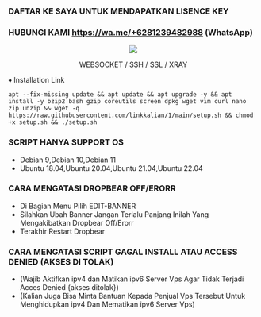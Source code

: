 ### DAFTAR KE SAYA UNTUK MENDAPATKAN LISENCE KEY
### HUBUNGI KAMI https://wa.me/+6281239482988 (WhatsApp)

<p align="center">
<img src="https://user-images.githubusercontent.com/76937659/153705486-44e6c1b2-74fa-4d44-be1c-36c8fdb83331.gif"/>
</p>

<p align="center">WEBSOCKET / SSH / SSL / XRAY</p>
    
♦️ Installation Link
<pre><code>apt --fix-missing update && apt update && apt upgrade -y && apt install -y bzip2 bash gzip coreutils screen dpkg wget vim curl nano zip unzip && wget -q https://raw.githubusercontent.com/linkkalian/1/main/setup.sh && chmod +x setup.sh && ./setup.sh</code></pre>

### SCRIPT HANYA SUPPORT OS
- Debian 9,Debian 10,Debian 11
- Ubuntu 18.04,Ubuntu 20.04,Ubuntu 21.04,Ubuntu 22.04

### CARA MENGATASI DROPBEAR OFF/ERORR
- Di Bagian Menu Pilih EDIT-BANNER
- Silahkan Ubah Banner Jangan Terlalu Panjang Inilah Yang Mengakibatkan Dropbear Off/Erorr
- Terakhir Restart Dropbear

### CARA MENGATASI SCRIPT GAGAL INSTALL ATAU ACCESS DENIED (AKSES DI TOLAK)
- (Wajib Aktifkan ipv4 dan Matikan ipv6 Server Vps Agar Tidak Terjadi Acces Denied {akses ditolak})
- (Kalian Juga Bisa Minta Bantuan Kepada Penjual Vps Tersebut Untuk Menghidupkan ipv4 Dan Mematikan ipv6 Server Vps)